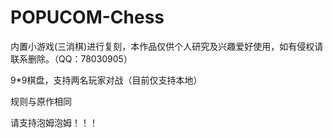 # POPUCOM-Chess
内置小游戏(三消棋)进行复刻，本作品仅供个人研究及兴趣爱好使用，如有侵权请联系删除。（QQ：78030905）

9*9棋盘，支持两名玩家对战（目前仅支持本地）

规则与原作相同

请支持泡姆泡姆！！！
